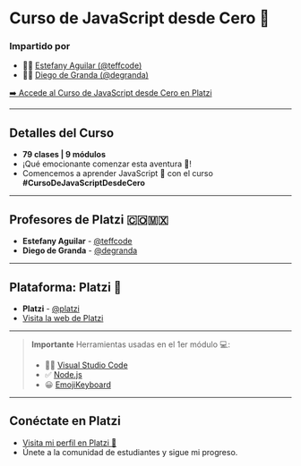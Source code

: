 # Curso de JavaScript desde Cero 💚

### Impartido por
- 👩‍💻 [Estefany Aguilar (@teffcode)](https://github.com/teffcode)
- 🧑‍💻 [Diego de Granda (@degranda)](https://github.com/degranda)

[➡️ Accede al Curso de JavaScript desde Cero en Platzi](https://platzi.com/cursos/javascript-fundamentos/)

---
## Detalles del Curso
- **79 clases | 9 módulos**
- ¡Qué emocionante comenzar esta aventura 🚀!
- Comencemos a aprender JavaScript 💛 con el curso **#CursoDeJavaScriptDesdeCero**

---
## Profesores de Platzi 🇨🇴🇲🇽
- **Estefany Aguilar** - [@teffcode](https://twitter.com/teffcode)
- **Diego de Granda** - [@degranda](https://twitter.com/degranda)

---

## Plataforma: Platzi 💚
- **Platzi** - [@platzi](https://twitter.com/platzi)
- [Visita la web de Platzi](https://platzi.com/new-home/)

---
> **Importante**
> Herramientas usadas en el 1er módulo 💻:
> - 👩‍💻 [Visual Studio Code](https://code.visualstudio.com/)
> - ✅ [Node.js](https://nodejs.org/en)
> - 😀 [EmojiKeyboard](https://emojikeyboard.top/)

---
## Conéctate en Platzi
- [Visita mi perfil en Platzi 💚](https://platzi.com/p/julianacastilloaraujo/)
- Únete a la comunidad de estudiantes y sigue mi progreso.
